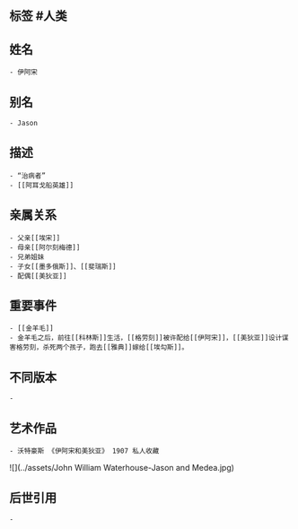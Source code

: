 ## 标签  #人类
## 姓名
	- 伊阿宋
## 别名
	- Jason
## 描述
	- “治病者”
	- [[阿耳戈船英雄]]
## 亲属关系
	- 父亲[[埃宋]]
	- 母亲[[阿尔刻梅德]]
	- 兄弟姐妹
	- 子女[[墨多俄斯]]、[[斐瑞斯]]
	- 配偶[[美狄亚]]
## 重要事件
	- [[金羊毛]]
	- 金羊毛之后，前往[[科林斯]]生活，[[格劳刻]]被许配给[[伊阿宋]]，[[美狄亚]]设计谋害格劳刻，杀死两个孩子，跑去[[雅典]]嫁给[[埃勾斯]]。
## 不同版本
	-
## 艺术作品
	- 沃特豪斯 《伊阿宋和美狄亚》 1907 私人收藏
 ![](../assets/John William Waterhouse-Jason and Medea.jpg)
## 后世引用
	-
